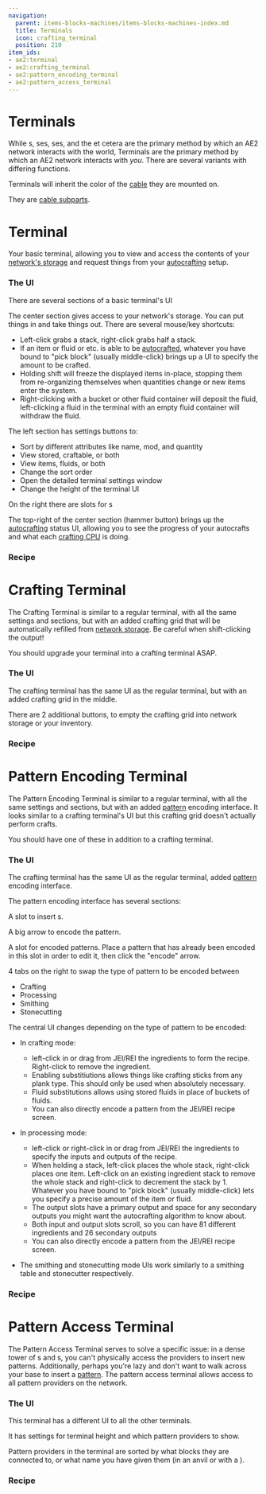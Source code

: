 ```yaml
---
navigation:
  parent: items-blocks-machines/items-blocks-machines-index.md
  title: Terminals
  icon: crafting_terminal
  position: 210
item_ids:
- ae2:terminal
- ae2:crafting_terminal
- ae2:pattern_encoding_terminal
- ae2:pattern_access_terminal
---
```


# Terminals

<GameScene zoom="6" background="#00000000" interactive="false">
  <ImportStructure src="../assets/assemblies/terminals.snbt" />
  <IsometricCamera yaw="195" pitch="30" />
</GameScene>

While <ItemLink id="pattern_provider" />s, <ItemLink id="import_bus" />ses, <ItemLink id="storage_bus" />ses, and the et cetera
are the primary method by which an AE2 network interacts with the world, Terminals are the primary method by which an AE2
network interacts with *you*. There are several variants with differing functions.

Terminals will inherit the color of the [cable](cables.md) they are mounted on.

They are [cable subparts](../ae2-mechanics/cable-subparts.md).

<a name="terminal-ui"></a>

# Terminal

<GameScene zoom="6" background="#00000000" interactive="false">
  <ImportStructure src="../assets/blocks/terminal.snbt" />
  <IsometricCamera yaw="180" />
</GameScene>

Your basic terminal, allowing you to view and access the contents of your [network's storage](../ae2-mechanics/import-export-storage.md)
and request things from your [autocrafting](../ae2-mechanics/autocrafting.md) setup.

### The UI

There are several sections of a basic terminal's UI

The center section gives access to your network's storage. You can put things in and take things out. There are several
mouse/key shortcuts:

*   Left-click grabs a stack, right-click grabs half a stack.
*   If an item or fluid or etc. is able to be [autocrafted](../ae2-mechanics/autocrafting.md),
    whatever you have bound to "pick block" (usually middle-click) brings up a UI to specify the amount to be crafted.
*   Holding shift will freeze the displayed items in-place, stopping them from re-organizing themselves when quantities change or new items enter the system.
*   Right-clicking with a bucket or other fluid container will deposit the fluid, left-clicking a fluid in the terminal with
    an empty fluid container will withdraw the fluid.

The left section has settings buttons to:

*   Sort by different attributes like name, mod, and quantity
*   View stored, craftable, or both
*   View items, fluids, or both
*   Change the sort order
*   Open the detailed terminal settings window
*   Change the height of the terminal UI

On the right there are slots for <ItemLink id="view_cell" />s

The top-right of the center section (hammer button) brings up the [autocrafting](../ae2-mechanics/autocrafting.md) status
UI, allowing you to see the progress of your autocrafts and what each [crafting CPU](crafting_cpu_multiblock.md) is doing.

### Recipe

<RecipeFor id="terminal" />

<a name="crafting-terminal-ui"></a>

# Crafting Terminal

<GameScene zoom="6" background="#00000000" interactive="false">
  <ImportStructure src="../assets/blocks/crafting_terminal.snbt" />
  <IsometricCamera yaw="180" />
</GameScene>

The Crafting Terminal is similar to a regular terminal, with all the same settings and sections, but with an added crafting grid that will be automatically
refilled from [network storage](../ae2-mechanics/import-export-storage.md). Be careful when shift-clicking the output!

You should upgrade your terminal into a crafting terminal ASAP.

### The UI

The crafting terminal has the same UI as the regular terminal, but with an added crafting grid in the middle.

There are 2 additional buttons, to empty the crafting grid into network storage or your inventory.

### Recipe

<RecipeFor id="crafting_terminal" />

<a name="pattern-encoding-terminal-ui"></a>

# Pattern Encoding Terminal

<GameScene zoom="6" background="#00000000" interactive="false">
  <ImportStructure src="../assets/blocks/pattern_encoding_terminal.snbt" />
  <IsometricCamera yaw="180" />
</GameScene>

The Pattern Encoding Terminal is similar to a regular terminal, with all the same settings and sections, but with an added
[pattern](patterns.md) encoding interface. It looks similar to a crafting terminal's UI but this crafting grid doesn't actually
perform crafts.

You should have one of these in addition to a crafting terminal.

### The UI

The crafting terminal has the same UI as the regular terminal, added [pattern](patterns.md) encoding interface.

The pattern encoding interface has several sections:

A slot to insert <ItemLink id="blank_pattern" />s.

A big arrow to encode the pattern.

A slot for encoded patterns. Place a pattern that has already been encoded in this slot in order to edit it, then click the "encode" arrow.

4 tabs on the right to swap the type of pattern to be encoded between

*   Crafting
*   Processing
*   Smithing
*   Stonecutting

The central UI changes depending on the type of pattern to be encoded:

*   In crafting mode:
    *   left-click in or drag from JEI/REI the ingredients to form the recipe. Right-click to remove the ingredient.
    *   Enabling substitiutions allows things like crafting sticks from any plank type. This should only be used
        when absolutely necessary.
    *   Fluid substitutions allows using stored fluids in place of buckets of fluids.
    *   You can also directly encode a pattern from the JEI/REI recipe screen.

*   In processing mode:
    *   left-click or right-click in or drag from JEI/REI the ingredients to specify the inputs and outputs of the recipe.
    *   When holding a stack, left-click places the whole stack, right-click places one item. Left-click on an existing ingredient stack to
        remove the whole stack and right-click to decrement the stack by 1. Whatever you have bound to "pick block" (usually middle-click)
        lets you specify a precise amount of the item or fluid.
    *   The output slots have a primary output and space for any secondary outputs you might want the autocrafting algorithm to know about.
    *   Both input and output slots scroll, so you can have 81 different ingredients and 26 secondary outputs
    *   You can also directly encode a pattern from the JEI/REI recipe screen.

*   The smithing and stonecutting mode UIs work similarly to a smithing table and stonecutter respectively.

### Recipe

<RecipeFor id="pattern_encoding_terminal" />

<a name="pattern-access-terminal-ui"></a>

# Pattern Access Terminal

<GameScene zoom="6" background="#00000000" interactive="false">
  <ImportStructure src="../assets/blocks/pattern_access_terminal.snbt" />
  <IsometricCamera yaw="180" />
</GameScene>

The Pattern Access Terminal serves to solve a specific issue: in a dense tower of <ItemLink id="pattern_provider" />s
and <ItemLink id="molecular_assembler" />s, you can't physically access the providers to insert new patterns. Additionally,
perhaps you're lazy and don't want to walk across your base to insert a [pattern](patterns.md). The pattern access terminal
allows access to all pattern providers on the network.

### The UI

This terminal has a different UI to all the other terminals.

It has settings for terminal height and which pattern providers to show.

Pattern providers in the terminal are sorted by what blocks they are connected to, or what name you have given them (in an anvil or
with a <ItemLink id="name_press" />).

### Recipe

<RecipeFor id="pattern_access_terminal" />
